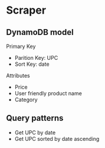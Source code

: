 # Scraper

## DynamoDB model

Primary Key

-   Parition Key: UPC
-   Sort Key: date

Attributes

-   Price
-   User friendly product name
-   Category

## Query patterns

-   Get UPC by date
-   Get UPC sorted by date ascending
